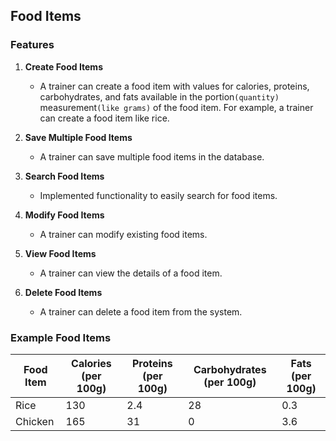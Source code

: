 ## Food Items

### Features

1. **Create Food Items**

   - A trainer can create a food item with values for calories, proteins, carbohydrates, and fats available in the portion`(quantity)` measurement`(like grams)` of the food item. For example, a trainer can create a food item like rice.

2. **Save Multiple Food Items**

   - A trainer can save multiple food items in the database.

3. **Search Food Items**

   - Implemented functionality to easily search for food items.

4. **Modify Food Items**

   - A trainer can modify existing food items.

5. **View Food Items**

   - A trainer can view the details of a food item.

6. **Delete Food Items**
   - A trainer can delete a food item from the system.

### Example Food Items

| Food Item | Calories (per 100g) | Proteins (per 100g) | Carbohydrates (per 100g) | Fats (per 100g) |
| --------- | ------------------- | ------------------- | ------------------------ | --------------- |
| Rice      | 130                 | 2.4                 | 28                       | 0.3             |
| Chicken   | 165                 | 31                  | 0                        | 3.6             |
